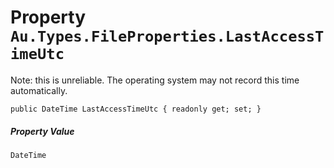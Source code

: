 # Property `Au.Types.FileProperties.LastAccessTimeUtc`

Note: this is unreliable. The operating system may not record this time automatically.

```
public DateTime LastAccessTimeUtc { readonly get; set; }
```

##### Property Value

`DateTime`